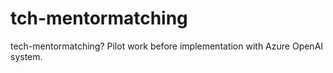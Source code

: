 # tch-mentormatching
tech-mentormatching?
Pilot work before implementation with Azure OpenAI system.
